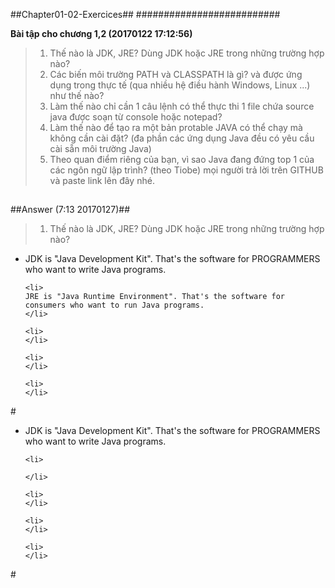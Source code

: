 ##Chapter01-02-Exercices##
##########################

**Bài tập cho chương 1,2 (20170122 17:12:56)**

> 1. Thế nào là JDK, JRE? Dùng JDK hoặc JRE trong những trường hợp nào?
> 2. Các biến môi trường PATH và CLASSPATH là gì? và được ứng dụng trong thực tế (qua nhiều hệ điều hành Windows, Linux ...) như thế nào?
> 3. Làm thế nào chỉ cần 1 câu lệnh có thể thực thi 1 file chứa source java được soạn từ console hoặc notepad?
> 4. Làm thế nào để tạo ra một bản protable JAVA có thể chạy mà không cần cài đặt? (đa phần các ứng dụng Java đều có yêu cầu cài sẵn môi trường Java)
> 5. Theo quan điểm riêng của bạn, vì sao Java đang đứng top 1 của các ngôn ngữ lập trình? (theo Tiobe)
mọi người trả lời trên GITHUB và paste link lên đây nhé.



##
##
##
##Answer (7:13 20170127)##
> 1. Thế nào là JDK, JRE? Dùng JDK hoặc JRE trong những trường hợp nào?


<ul>
    <li>
    JDK is "Java Development Kit". That's the software for PROGRAMMERS who want to write Java programs.
    </li>

    <li>
    JRE is "Java Runtime Environment". That's the software for consumers who want to run Java programs.
    </li>

    <li>
    </li>

    <li>
    </li>

    <li>
    </li>
</ul>
#










<ul>
    <li>
    JDK is "Java Development Kit". That's the software for PROGRAMMERS who want to write Java programs.
    </li>

    <li>
    
    </li>

    <li>
    </li>

    <li>
    </li>

    <li>
    </li>
</ul>
#
